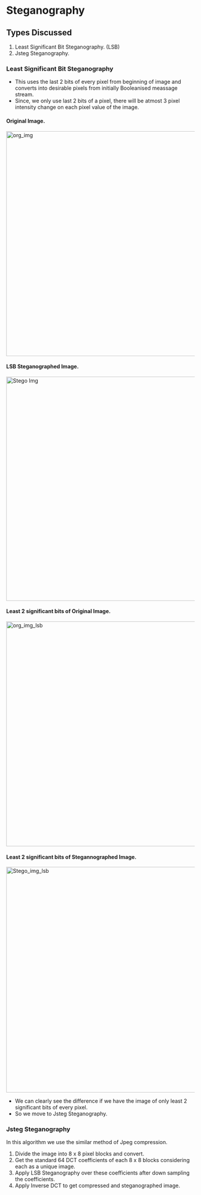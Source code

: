 # Steganography

## Types Discussed 
1. Least Significant Bit Steganography. (LSB)
2. Jsteg Steganography.

### Least Significant Bit Steganography
- This uses the last 2 bits of every pixel from beginning of image and converts into desirable pixels from initially 
Booleanised meassage stream. 
- Since, we only use last 2 bits of a pixel, there will be atmost 3 pixel intensity change on each pixel value of the image.

#### Original Image.
<img width="601" alt="org_img" src="https://user-images.githubusercontent.com/40040134/80108953-8e796680-859a-11ea-8d00-003ba3017027.PNG">

#### LSB Steganographed Image.
<img width="599" alt="Stego Img" src="https://user-images.githubusercontent.com/40040134/80109219-dd270080-859a-11ea-86bc-7fef46da705b.PNG">

#### Least 2 significant bits of Original Image.
<img width="601" alt="org_img_lsb" src="https://user-images.githubusercontent.com/40040134/80109243-e57f3b80-859a-11ea-932e-87b8ac4649d4.PNG">

#### Least 2 significant bits of Stegannographed Image.
<img width="603" alt="Stego_img_lsb" src="https://user-images.githubusercontent.com/40040134/80109232-e0ba8780-859a-11ea-9808-1632a86a6547.PNG">

- We can clearly see the difference if we have the image of only least 2 significant bits of every pixel.
- So we move to Jsteg Steganography.

### Jsteg Steganography 
In this algorithm we use the similar method of Jpeg compression. 
1. Divide the image into 8 x 8 pixel blocks and convert.
2. Get the standard 64 DCT coefficients of each 8 x 8 blocks considering each as a unique image.
3. Apply LSB Steganography over these coefficients after down sampling the coefficients.
4. Apply Inverse DCT to get compressed and steganographed image.
